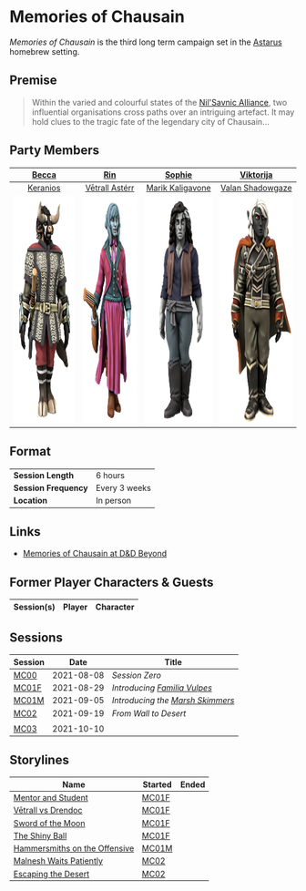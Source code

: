 # Memories of Chausain

*Memories of Chausain* is the third long term campaign set in the [Astarus](../planes/astarus.md) homebrew setting.

## Premise

> Within the varied and colourful states of the [Nil'Savnic Alliance](../civilisations/nilsavnic-alliance/nilsavnic-alliance.md), two influential organisations cross paths over an intriguing artefact. It may hold clues to the tragic fate of the legendary city of Chausain...

## Party Members

| [Becca](../players/becca.md) | [Rin](../players/rin.md) | [Sophie](../players/sophie.md) | [Viktorija](../players/viktorija.md) |
|:---:|:---:|:---:|:---:|
| [Keranios](../characters/keranios.md) | [Vētrall Astérr](../characters/vetrall-asterr.md) | [Marik Kaligavone](../characters/marik-kaligavone.md) | [Valan Shadowgaze](../characters/valan-shadowgaze.md) |
| <img src="https://raw.githubusercontent.com/jesskelsall/astarus-images/main/characters/portraits/8c075a85ed942631.png" height="400" /> | <img src="https://raw.githubusercontent.com/jesskelsall/astarus-images/main/characters/portraits/47336984c5f7be18.png" height="400" /> | <img src="https://raw.githubusercontent.com/jesskelsall/astarus-images/main/characters/portraits/5e34f2c0018c62f8.png" height="400" /> | <img src="https://raw.githubusercontent.com/jesskelsall/astarus-images/main/characters/portraits/cf0352e2558c24f5.png" height="400" /> |

## Format

|||
|---|---|
| **Session Length** | 6 hours |
| **Session Frequency** | Every 3 weeks |
| **Location** | In person |

## Links

- [Memories of Chausain at D&D Beyond](https://www.dndbeyond.com/campaigns/2152496)

## Former Player Characters & Guests

| Session(s) | Player | Character |
| --- | --- | --- |

## Sessions

| Session | Date | Title |
|---| --- | --- |
| [MC00](../sessions/completed/MC00.md) | 2021-08-08 | *Session Zero* |
| [MC01F](../sessions/completed/MC01F.md) | 2021-08-29 | *Introducing [Familia Vulpes](../organisations/familia-vulpes.md)* |
| [MC01M](../sessions/completed/MC01M.md) | 2021-09-05 | *Introducing the [Marsh Skimmers](../organisations/marsh-skimmers.md)* |
| [MC02](../sessions/completed/MC02.md) | 2021-09-19 | *From Wall to Desert* |
||
| [MC03](../sessions/upcoming/MC03.md) | 2021-10-10 | |

## Storylines

| Name | Started | Ended |
| --- | --- | --- |
| [Mentor and Student](../storylines/mentor-and-student.md) | [MC01F](../sessions/completed/MC01F.md) | |
| [Vētrall vs Drendoc](../storylines/vetrall-vs-drendoc.md) | [MC01F](../sessions/completed/MC01F.md) |
| [Sword of the Moon](../storylines/sword-of-the-moon.md) | [MC01F](../sessions/completed/MC01F.md) | |
| [The Shiny Ball](../storylines/the-shiny-ball.md) | [MC01F](../sessions/completed/MC01F.md) | |
| [Hammersmiths on the Offensive](../storylines/hammersmiths-on-the-offensive.md) | [MC01M](../sessions/completed/MC01M.md) | |
| [Malnesh Waits Patiently](../storylines/malnesh-waits-patiently.md) | [MC02](../sessions/completed/MC02.md) | |
| [Escaping the Desert](../storylines/escaping-the-desert.md) | [MC02](../sessions/completed/MC02.md) | |
